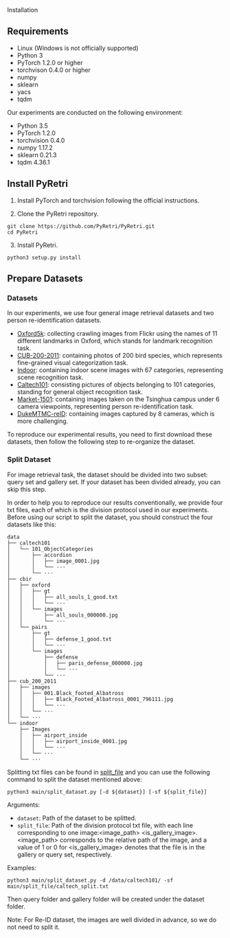 Installation

## Requirements

- Linux (Windows is not officially supported)
- Python 3
- PyTorch 1.2.0 or higher
- torchvison 0.4.0 or higher
- numpy
- sklearn
- yacs
- tqdm

Our experiments are conducted on the following environment:

- Python 3.5
- PyTorch 1.2.0
- torchvision 0.4.0
- numpy 1.17.2
- sklearn 0.21.3
- tqdm 4.36.1

## Install PyRetri

1. Install PyTorch and torchvision following the official instructions. 

2. Clone the PyRetri repository.

```she
git clone https://github.com/PyRetri/PyRetri.git
cd PyRetri
```

3. Install PyRetri.

```shell
python3 setup.py install
```

## Prepare Datasets

### Datasets

In our experiments, we use four general image retrieval datasets and two person re-identification datasets.

- [Oxford5k](https://www.robots.ox.ac.uk/~vgg/data/oxbuildings/): collecting crawling images from Flickr using the names of 11 different landmarks in Oxford, which stands for landmark recognition task.
- [CUB-200-2011](http://www.vision.caltech.edu/visipedia/CUB-200-2011.html): containing photos of 200 bird species, which represents fine-grained visual categorization task.
- [Indoor](http://web.mit.edu/torralba/www/indoor.html): containing indoor scene images with 67 categories, representing scene recognition task.
- [Caltech101](http://www.vision.caltech.edu/Image_Datasets/Caltech101/): consisting pictures of objects belonging to 101 categories, standing for general object recognition task.
- [Market-1501](http://www.liangzheng.com.cn/Project/project_reid.html): containing images taken on the Tsinghua campus under 6 camera viewpoints, representing person re-identification task.
- [DukeMTMC-reID](https://drive.google.com/file/d/1jjE85dRCMOgRtvJ5RQV9-Afs-2_5dY3O/view): containing images captured by 8 cameras, which is more challenging.

To reproduce our experimental results, you need to first download these datasets, then follow the following step to re-organize the dataset.

### Split Dataset

For image retrieval task, the dataset should be divided into two subset: query set and gallery set. If your dataset has been divided already, you can skip this step.

In order to help you to reproduce our results conventionally, we provide four txt files, each of which is the division protocol used in our experiments. Before using our script to split the dataset,  you should construct the four datasets like this:

```shell
data
├── caltech101
│   └── 101_ObjectCategories
│       ├── accordion
│       │   ├── image_0001.jpg
│       │   └── ··· 
│       └── ···  
├── cbir
│   ├── oxford
│   │   ├── gt
│   │   │   ├── all_souls_1_good.txt
│   │   │   └── ··· 
│   │   └── images
│   │       ├── all_souls_000000.jpg
│   │       └── ··· 
│   └── pairs
│       ├── gt
│       │   ├── defense_1_good.txt
│       │   └── ··· 
│       └── images
│           ├── defense
│           │   ├── paris_defense_000000.jpg
│           │   └── ··· 
│           └── ··· 
├── cub_200_2011
│   ├── images
│   │   ├── 001.Black_footed_Albatross
│   │   │   ├── Black_Footed_Albatross_0001_796111.jpg
│   │   │   └── ··· 
│   │   └── ···
│   └── ···
└── indoor
    ├── Images
    │ 	├── airport_inside
    │ 	│   ├── airport_inside_0001.jpg
    │ 	│   └── ··· 
    │   └── ···
    └── ···

```

Splitting txt files can be found in [split_file](../main/split_file) and you can use the following command to split the dataset mentioned above:

```shell
python3 main/split_dataset.py [-d ${dataset}] [-sf ${split_file}]
```

Arguments:

- `dataset`: Path of the dataset to be splitted.
- `split_file`: Path of the division protocol txt file, with each line corresponding to one image:<image_path> <is_gallery_image>. <image_path> corresponds to the relative path of the image, and a value of 1 or 0 for <is_gallery_image> denotes that the file is in the gallery or query set, respectively.

Examples:

```shell
python3 main/split_dataset.py -d /data/caltech101/ -sf main/split_file/caltech_split.txt
```

Then query folder and gallery folder will be created under the dataset folder.

Note: For Re-ID dataset, the images are well divided in advance, so we do not need to split it.

